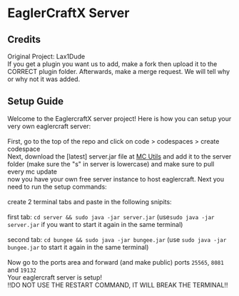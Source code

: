 # EaglerCraftX Server

## Credits
Original Project: Lax1Dude
<br>
If you get a plugin you want us to add, make a fork then upload it to the CORRECT plugin folder. Afterwards, make a merge request. We will tell why or why not it was added.
<br>
## Setup Guide
Welcome to the EaglercraftX server project! Here is how you can setup your very own eaglercraft server:
<br>
<br>
First, go to the top of the repo and click on code > codespaces > create codespace
<br>
Next, download the [latest] server.jar file at [MC Utils](https://mcutils.com/api/server-jars/paper/1.21.1/download) and add it to the server folder (make sure the "s" in server is lowercase) and make sure to pull every mc update
<br>
now you have your own free server instance to host eaglercraft. Next you need to run the setup commands:
<br>
<br>
create 2 terminal tabs and paste in the following snipits:
<br>
<br>
first tab: `cd server && sudo java -jar server.jar` (use`sudo java -jar server.jar` if you want to start it again in the same terminal)
<br>
<br>
second tab: `cd bungee && sudo java -jar bungee.jar` (use `sudo java -jar bungee.jar` to start it again in the same terminal)
<br>
<br>
Now go to the ports area and forward (and make public) ports `25565`, `8081` and `19132`
<br>
Your eaglercraft server is setup!
<br>
!!DO NOT USE THE RESTART COMMAND, IT WILL BREAK THE TERMINAL!!

